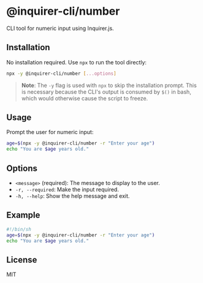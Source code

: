 # @inquirer-cli/number

CLI tool for numeric input using Inquirer.js.

## Installation

No installation required. Use `npx` to run the tool directly:

```bash
npx -y @inquirer-cli/number [...options]
```

> **Note**: The `-y` flag is used with `npx` to skip the installation prompt. This is necessary because the CLI's output is consumed by `$()` in bash, which would otherwise cause the script to freeze.

## Usage

Prompt the user for numeric input:

```bash
age=$(npx -y @inquirer-cli/number -r "Enter your age")
echo "You are $age years old."
```

## Options

- `<message>` (required): The message to display to the user.
- `-r, --required`: Make the input required.
- `-h, --help`: Show the help message and exit.

## Example

```sh
#!/bin/sh
age=$(npx -y @inquirer-cli/number -r "Enter your age")
echo "You are $age years old."
```

## License

MIT

